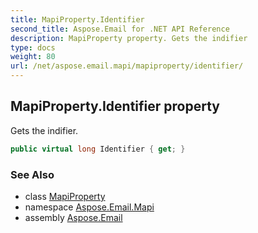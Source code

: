 ```yaml
---
title: MapiProperty.Identifier
second_title: Aspose.Email for .NET API Reference
description: MapiProperty property. Gets the indifier
type: docs
weight: 80
url: /net/aspose.email.mapi/mapiproperty/identifier/
---
```

## MapiProperty.Identifier property

Gets the indifier.

```csharp
public virtual long Identifier { get; }
```

### See Also

* class [MapiProperty](../)
* namespace [Aspose.Email.Mapi](../../mapiproperty/)
* assembly [Aspose.Email](../../../)


